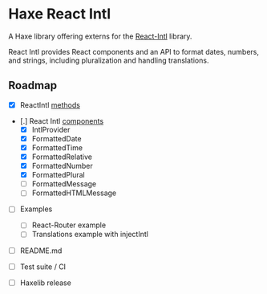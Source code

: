 # Haxe React Intl

A Haxe library offering externs for the [React-Intl](https://github.com/yahoo/react-intl) library.

React Intl provides React components and an API to format dates, numbers, and strings, including pluralization and handling translations.

## Roadmap

 * [X] ReactIntl [methods](https://github.com/yahoo/react-intl/wiki/API)
 * [.] React Intl [components](https://github.com/yahoo/react-intl/wiki/Components)
	 * [X] IntlProvider
	 * [X] FormattedDate
	 * [X] FormattedTime
	 * [X] FormattedRelative
	 * [X] FormattedNumber
	 * [X] FormattedPlural
	 * [ ] FormattedMessage
	 * [ ] FormattedHTMLMessage
 * [ ] Examples
	 * [ ] React-Router example
	 * [ ] Translations example with injectIntl
 * [ ] README.md
 * [ ] Test suite / CI
 * [ ] Haxelib release

